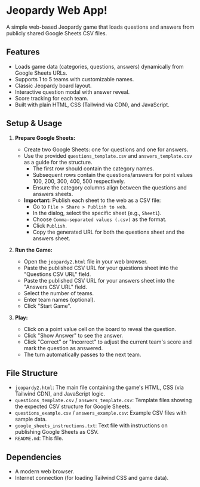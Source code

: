 # Jeopardy Web App!

A simple web-based Jeopardy game that loads questions and answers from publicly shared Google Sheets CSV files.

## Features

*   Loads game data (categories, questions, answers) dynamically from Google Sheets URLs.
*   Supports 1 to 5 teams with customizable names.
*   Classic Jeopardy board layout.
*   Interactive question modal with answer reveal.
*   Score tracking for each team.
*   Built with plain HTML, CSS (Tailwind via CDN), and JavaScript.

## Setup & Usage

1.  **Prepare Google Sheets:**
    *   Create two Google Sheets: one for questions and one for answers.
    *   Use the provided `questions_template.csv` and `answers_template.csv` as a guide for the structure.
        *   The first row should contain the category names.
        *   Subsequent rows contain the questions/answers for point values 100, 200, 300, 400, 500 respectively.
        *   Ensure the category columns align between the questions and answers sheets.
    *   **Important:** Publish each sheet to the web as a CSV file:
        *   Go to `File > Share > Publish to web`.
        *   In the dialog, select the specific sheet (e.g., `Sheet1`).
        *   Choose `Comma-separated values (.csv)` as the format.
        *   Click `Publish`.
        *   Copy the generated URL for both the questions sheet and the answers sheet.

2.  **Run the Game:**
    *   Open the `jeopardy2.html` file in your web browser.
    *   Paste the published CSV URL for your questions sheet into the "Questions CSV URL" field.
    *   Paste the published CSV URL for your answers sheet into the "Answers CSV URL" field.
    *   Select the number of teams.
    *   Enter team names (optional).
    *   Click "Start Game".

3.  **Play:**
    *   Click on a point value cell on the board to reveal the question.
    *   Click "Show Answer" to see the answer.
    *   Click "Correct" or "Incorrect" to adjust the current team's score and mark the question as answered.
    *   The turn automatically passes to the next team.

## File Structure

*   `jeopardy2.html`: The main file containing the game's HTML, CSS (via Tailwind CDN), and JavaScript logic.
*   `questions_template.csv` / `answers_template.csv`: Template files showing the expected CSV structure for Google Sheets.
*   `questions_example.csv` / `answers_example.csv`: Example CSV files with sample data.
*   `google_sheets_instructions.txt`: Text file with instructions on publishing Google Sheets as CSV.
*   `README.md`: This file.

## Dependencies

*   A modern web browser.
*   Internet connection (for loading Tailwind CSS and game data).

